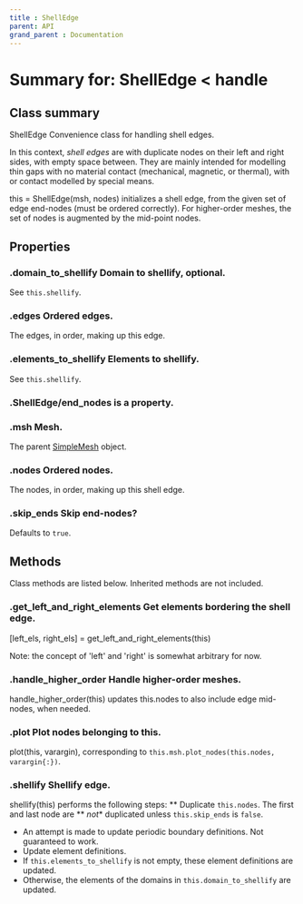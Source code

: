 ```yaml
---
title : ShellEdge
parent: API
grand_parent : Documentation
---
```

# Summary for: **ShellEdge**  < handle

## Class summary

ShellEdge Convenience class for handling shell edges.

In this context, *shell edges*  are with duplicate nodes on their left
and right sides, with empty space between. They are mainly intended
for modelling thin gaps with no material contact (mechanical, magnetic,
or thermal), with or contact modelled by special means.

this = ShellEdge(msh, nodes) initializes a shell edge, from the given
set of edge end-nodes (must be ordered correctly). For higher-order
meshes, the set of nodes is augmented by the mid-point nodes.

## Properties

### .**domain_to_shellify** Domain to shellify, optional.

See `this.shellify`.

### .**edges** Ordered edges.

The edges, in order, making up this edge.

### .**elements_to_shellify** Elements to shellify.

See `this.shellify`.

### .ShellEdge/**end_nodes** is a property.

### .**msh** Mesh.

The parent [SimpleMesh](SimpleMesh.html) object.

### .**nodes** Ordered nodes.

The nodes, in order, making up this shell edge.

### .**skip_ends** Skip end-nodes?

Defaults to `true`.


## Methods

Class methods are listed below. Inherited methods are not included.

### .**get_left_and_right_elements** Get elements bordering the shell edge.

[left_els, right_els] = get_left_and_right_elements(this)

Note: the concept of 'left' and 'right' is somewhat arbitrary for now.

### .**handle_higher_order** Handle higher-order meshes.

handle_higher_order(this) updates this.nodes to also include edge
mid-nodes, when needed.

### .**plot** Plot nodes belonging to this.

plot(this, varargin), corresponding to
`this.msh.plot_nodes(this.nodes, varargin{:})`.

### .**shellify** Shellify edge.

shellify(this) performs the following steps:
** Duplicate `this.nodes`. The first and last node are ** *not**
duplicated unless `this.skip_ends` is `false`.
* An attempt is made to update periodic boundary definitions. Not
guaranteed to work.
* Update element definitions.
* If `this.elements_to_shellify` is not empty, these element
definitions are updated.
* Otherwise, the elements of the domains in
`this.domain_to_shellify` are updated.


